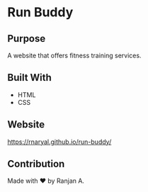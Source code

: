 # Run Buddy

## Purpose
A website that offers fitness training services.

## Built With
* HTML
* CSS

## Website
https://rnaryal.github.io/run-buddy/

## Contribution
Made with ❤️ by Ranjan A.
